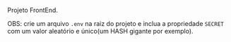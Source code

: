 Projeto FrontEnd.

OBS: crie um arquivo `.env` na raiz do projeto e inclua a propriedade `SECRET` com um valor aleatório e único(um HASH gigante por exemplo).
